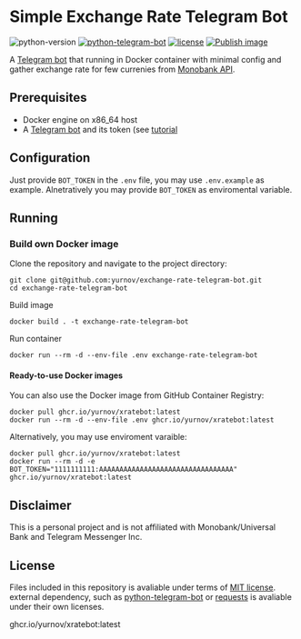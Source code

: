 # Simple Exchange Rate Telegram Bot
![python-version](https://img.shields.io/badge/python-3.12-blue.svg)
[![python-telegram-bot](https://img.shields.io/badge/Python-Telegram_bot-blue.svg)](https://github.com/python-telegram-bot/python-telegram-bot)
[![license](https://img.shields.io/badge/License-MIT-blue.svg)](LICENSE)
[![Publish image](https://github.com/yurnov/exchange-rate-telegram-bot/actions/workflows/publish.yml/badge.svg)](https://github.com/yurnov/exchange-rate-telegram-bot/actions/workflows/publish.yml)

A [Telegram bot](https://core.telegram.org/bots/api) that running in Docker container with minimal config and gather exchange rate for few currenies from [Monobank API](https://api.monobank.ua/).

## Prerequisites
- Docker engine on x86_64 host
- A [Telegram bot](https://core.telegram.org/bots#6-botfather) and its token (see [tutorial](https://core.telegram.org/bots/tutorial#obtain-your-bot-token)

## Configuration
Just provide `BOT_TOKEN` in the `.env` file, you may use `.env.example` as example. Alnetratively you may provide `BOT_TOKEN` as enviromental variable.

## Running
### Build own Docker image

Clone the repository and navigate to the project directory:

```shell
git clone git@github.com:yurnov/exchange-rate-telegram-bot.git
cd exchange-rate-telegram-bot
```

Build image

```shell
docker build . -t exchange-rate-telegram-bot
```

Run container

```shell
docker run --rm -d --env-file .env exchange-rate-telegram-bot
```
#### Ready-to-use Docker images
You can also use the Docker image from GitHub Container Registry:
```shell
docker pull ghcr.io/yurnov/xratebot:latest
docker run --rm -d --env-file .env ghcr.io/yurnov/xratebot:latest
```

Alternatively, you may use enviroment varaible:
```shell
docker pull ghcr.io/yurnov/xratebot:latest
docker run --rm -d -e BOT_TOKEN="1111111111:AAAAAAAAAAAAAAAAAAAAAAAAAAAAAAAAA" ghcr.io/yurnov/xratebot:latest
```

## Disclaimer
This is a personal project and is not affiliated with Monobank/Universal Bank and Telegram Messenger Inc.

## License
Files included in this repository is avaliable under terms of [MIT license](LICENSE). external dependency, such as [python-telegram-bot](https://github.com/python-telegram-bot/python-telegram-bot) or [requests](https://github.com/psf/requests) is avaliable under their own licenses.




ghcr.io/yurnov/xratebot:latest